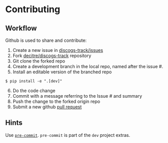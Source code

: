 # Contributing

## Workflow

Github is used to share and contribute:

1. Create a new issue in [discogs-track/issues](https://github.com/decitre/discogs_track/issues)
2. Fork [decitre/discogs-track](https://github.com/decitre/discogs_track) repository
3. Git clone the forked repo
4. Create a development branch in the local repo, named after the issue #.
5. Install an editable version of the branched repo
```shell
$ pip install -e ".[dev]"
```
6. Do the code change
7. Commit with a message referring to the Issue # and summary
8. Push the change to the forked origin repo
9. Submit a new github [pull request](https://github.com/decitre/discogs_track/pulls)

## Hints

Use [`pre-commit`](https://pre-commit.com/#intro). `pre-commit` is part of the `dev` project extras.

